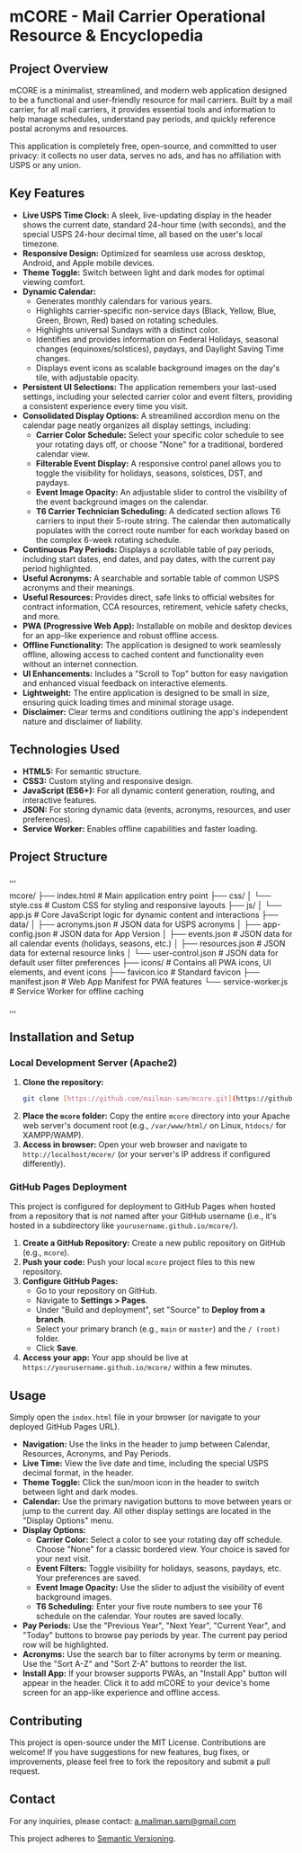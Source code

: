 # mCORE - Mail Carrier Operational Resource & Encyclopedia

## Project Overview

mCORE is a minimalist, streamlined, and modern web application designed to be a functional and user-friendly resource for mail carriers. Built by a mail carrier, for all mail carriers, it provides essential tools and information to help manage schedules, understand pay periods, and quickly reference postal acronyms and resources.

This application is completely free, open-source, and committed to user privacy: it collects no user data, serves no ads, and has no affiliation with USPS or any union.

## Key Features

* **Live USPS Time Clock:** A sleek, live-updating display in the header shows the current date, standard 24-hour time (with seconds), and the special USPS 24-hour decimal time, all based on the user's local timezone.
* **Responsive Design:** Optimized for seamless use across desktop, Android, and Apple mobile devices.
* **Theme Toggle:** Switch between light and dark modes for optimal viewing comfort.
* **Dynamic Calendar:**
    * Generates monthly calendars for various years.
    * Highlights carrier-specific non-service days (Black, Yellow, Blue, Green, Brown, Red) based on rotating schedules.
    * Highlights universal Sundays with a distinct color.
    * Identifies and provides information on Federal Holidays, seasonal changes (equinoxes/solstices), paydays, and Daylight Saving Time changes.
    * Displays event icons as scalable background images on the day's tile, with adjustable opacity.
* **Persistent UI Selections:** The application remembers your last-used settings, including your selected carrier color and event filters, providing a consistent experience every time you visit.
* **Consolidated Display Options:** A streamlined accordion menu on the calendar page neatly organizes all display settings, including:
    * **Carrier Color Schedule:** Select your specific color schedule to see your rotating days off, or choose "None" for a traditional, bordered calendar view.
    * **Filterable Event Display:** A responsive control panel allows you to toggle the visibility for holidays, seasons, solstices, DST, and paydays.
    * **Event Image Opacity:** An adjustable slider to control the visibility of the event background images on the calendar.
    * **T6 Carrier Technician Scheduling:** A dedicated section allows T6 carriers to input their 5-route string. The calendar then automatically populates with the correct route number for each workday based on the complex 6-week rotating schedule.
* **Continuous Pay Periods:** Displays a scrollable table of pay periods, including start dates, end dates, and pay dates, with the current pay period highlighted.
* **Useful Acronyms:** A searchable and sortable table of common USPS acronyms and their meanings.
* **Useful Resources:** Provides direct, safe links to official websites for contract information, CCA resources, retirement, vehicle safety checks, and more.
* **PWA (Progressive Web App):** Installable on mobile and desktop devices for an app-like experience and robust offline access.
* **Offline Functionality:** The application is designed to work seamlessly offline, allowing access to cached content and functionality even without an internet connection.
* **UI Enhancements:** Includes a "Scroll to Top" button for easy navigation and enhanced visual feedback on interactive elements.
* **Lightweight:** The entire application is designed to be small in size, ensuring quick loading times and minimal storage usage.
* **Disclaimer:** Clear terms and conditions outlining the app's independent nature and disclaimer of liability.

## Technologies Used

* **HTML5:** For semantic structure.
* **CSS3:** Custom styling and responsive design.
* **JavaScript (ES6+):** For all dynamic content generation, routing, and interactive features.
* **JSON:** For storing dynamic data (events, acronyms, resources, and user preferences).
* **Service Worker:** Enables offline capabilities and faster loading.

## Project Structure
,,,

mcore/
├── index.html              # Main application entry point
├── css/
│   └── style.css           # Custom CSS for styling and responsive layouts
├── js/
│   └── app.js              # Core JavaScript logic for dynamic content and interactions
├── data/
│   ├── acronyms.json       # JSON data for USPS acronyms
│   ├── app-config.json     # JSON data for App Version
│   ├── events.json         # JSON data for all calendar events (holidays, seasons, etc.)
│   ├── resources.json      # JSON data for external resource links
│   └── user-control.json   # JSON data for default user filter preferences
├── icons/                  # Contains all PWA icons, UI elements, and event icons
├── favicon.ico             # Standard favicon
├── manifest.json           # Web App Manifest for PWA features
└── service-worker.js       # Service Worker for offline caching

,,,
## Installation and Setup

### Local Development Server (Apache2)

1.  **Clone the repository:**
    ```bash
    git clone [https://github.com/mailman-sam/mcore.git](https://github.com/mailman-sam/mcore.git)
    ```
2.  **Place the `mcore` folder:** Copy the entire `mcore` directory into your Apache web server's document root (e.g., `/var/www/html/` on Linux, `htdocs/` for XAMPP/WAMP).
3.  **Access in browser:** Open your web browser and navigate to `http://localhost/mcore/` (or your server's IP address if configured differently).

### GitHub Pages Deployment

This project is configured for deployment to GitHub Pages when hosted from a repository that is *not* named after your GitHub username (i.e., it's hosted in a subdirectory like `yourusername.github.io/mcore/`).

1.  **Create a GitHub Repository:** Create a new public repository on GitHub (e.g., `mcore`).
2.  **Push your code:** Push your local `mcore` project files to this new repository.
3.  **Configure GitHub Pages:**
    * Go to your repository on GitHub.
    * Navigate to **Settings > Pages**.
    * Under "Build and deployment", set "Source" to **Deploy from a branch**.
    * Select your primary branch (e.g., `main` or `master`) and the `/ (root)` folder.
    * Click **Save**.
4.  **Access your app:** Your app should be live at `https://yourusername.github.io/mcore/` within a few minutes.

## Usage

Simply open the `index.html` file in your browser (or navigate to your deployed GitHub Pages URL).

* **Navigation:** Use the links in the header to jump between Calendar, Resources, Acronyms, and Pay Periods.
* **Live Time:** View the live date and time, including the special USPS decimal format, in the header.
* **Theme Toggle:** Click the sun/moon icon in the header to switch between light and dark modes.
* **Calendar:** Use the primary navigation buttons to move between years or jump to the current day. All other display settings are located in the "Display Options" menu.
* **Display Options:**
    * **Carrier Color:** Select a color to see your rotating day off schedule. Choose "None" for a classic bordered view. Your choice is saved for your next visit.
    * **Event Filters:** Toggle visibility for holidays, seasons, paydays, etc. Your preferences are saved.
    * **Event Image Opacity:** Use the slider to adjust the visibility of event background images.
    * **T6 Scheduling:** Enter your five route numbers to see your T6 schedule on the calendar. Your routes are saved locally.
* **Pay Periods:** Use the "Previous Year", "Next Year", "Current Year", and "Today" buttons to browse pay periods by year. The current pay period row will be highlighted.
* **Acronyms:** Use the search bar to filter acronyms by term or meaning. Use the "Sort A-Z" and "Sort Z-A" buttons to reorder the list.
* **Install App:** If your browser supports PWAs, an "Install App" button will appear in the header. Click it to add mCORE to your device's home screen for an app-like experience and offline access.

## Contributing

This project is open-source under the MIT License. Contributions are welcome! If you have suggestions for new features, bug fixes, or improvements, please feel free to fork the repository and submit a pull request.

## Contact

For any inquiries, please contact: a.mailman.sam@gmail.com

This project adheres to [Semantic Versioning](https://semver.org/).